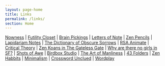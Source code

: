 ```yaml
---
layout: page-home
title: Links
permalink: /links/
section: Home
---
```


<div class="section" markdown="1">


[Nowness](http://www.nowness.com/)
| [Futility Closet](http://www.futilitycloset.com/)
| [Brain Pickings](http://www.brainpickings.org/)
| [Letters of Note](http://www.lettersofnote.com/)
| [Zen Pencils](http://zenpencils.com/)
| [Lapidariam Notes](http://aminotes.tumblr.com/)
| [The Dictionary of Obscure Sorrows](http://www.dictionaryofobscuresorrows.com/)
| [RSA Animate](http://www.thersa.org/events/rsaanimate)
| [Critical Theory](http://www.critical-theory.com/)
| [Zen Koans in The Gateless Gate](http://www.ibiblio.org/zen/cgi-bin/koan-index.pl)
| [Why are there no girls in SF?](http://whytherearenogirls.blogspot.in/)
| [Shots of Awe](http://thisisjasonsilva.com/)
| [Birdbox Studio](http://birdboxstudio.com/)
| [The Art of Manliness](http://www.artofmanliness.com/2011/11/13/masculine-voice/) 
| [43 Folders](http://www.43folders.com/howto) 
| [Zen Habbits](http://zenhabits.net/archives/)
| [Minimalism](http://mnmlist.com/)
| [Crossword Unclued](http://www.crosswordunclued.com/2008/08/tackling-cryptic-crosswords-7-step_11.html)
| [Wordplay](http://www.fun-with-words.com/index.html)






